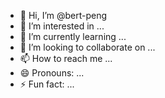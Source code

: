 - 👋 Hi, I’m @bert-peng
- 👀 I’m interested in ...
- 🌱 I’m currently learning ...
- 💞️ I’m looking to collaborate on ...
- 📫 How to reach me ...
- 😄 Pronouns: ...
- ⚡ Fun fact: ...

<!---
bert-peng/bert-peng is a ✨ special ✨ repository because its `README.md` (this file) appears on your GitHub profile.
You can click the Preview link to take a look at your changes.
--->
